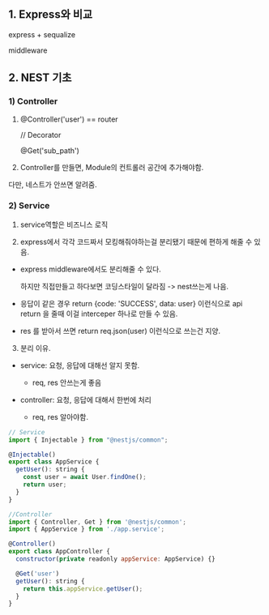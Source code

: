 ## 1. Express와 비교

express + sequalize

middleware

## 2. NEST 기초

### 1) Controller

1. @Controller('user') == router

   // Decorator

   @Get('sub_path')

2. Controller를 만들면, Module의 컨트롤러 공간에 추가해야함.

다만, 네스트가 안쓰면 알려줌.

### 2) Service

1. service역할은 비즈니스 로직

2. express에서 각각 코드짜서 모킹해줘야하는걸 분리됐기 때문에 편하게 해줄 수 있음.

- express middleware에서도 분리해줄 수 있다.

  하지만 직접만들고 하다보면 코딩스타일이 달라짐 -> nest쓰는게 나음.

- 응답이 같은 경우 return {code: 'SUCCESS', data: user} 이런식으로 api return 을 줄때
  이걸 interceper 하나로 만들 수 있음.

- res 를 받아서 쓰면 return req.json(user) 이런식으로 쓰는건 지양.

3. 분리 이유.

- service: 요청, 응답에 대해선 알지 못함.

  - req, res 안쓰는게 좋음

- controller: 요청, 응답에 대해서 한번에 처리

  - req, res 알아야함.

```js
// Service
import { Injectable } from "@nestjs/common";

@Injectable()
export class AppService {
  getUser(): string {
    const user = await User.findOne();
    return user;
  }
}
```

```js
//Controller
import { Controller, Get } from '@nestjs/common';
import { AppService } from './app.service';

@Controller()
export class AppController {
  constructor(private readonly appService: AppService) {}

  @Get('user')
  getUser(): string {
    return this.appService.getUser();
  }
}
```

